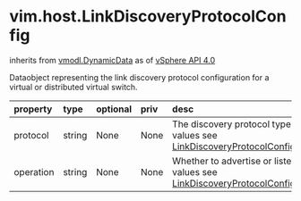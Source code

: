 vim.host.LinkDiscoveryProtocolConfig
====================================
inherits from [vmodl.DynamicData](docs/vmodl.DynamicData.md)
as of [vSphere API 4.0](vim.version.md#vim.version.version5)


Dataobject representing the link discovery protocol configuration for a   virtual or distributed virtual switch.

| property | type | optional | priv | desc |
|:---------|:-----|:---------|:-----|:-----|
| protocol | string | None | None | The discovery protocol type. For valid values   see <a href="vim.host.LinkDiscoveryProtocolConfig.ProtocolType.md">LinkDiscoveryProtocolConfigProtocolType</a>. |
| operation | string | None | None | Whether to advertise or listen. For valid values see   <a href="vim.host.LinkDiscoveryProtocolConfig.OperationType.md">LinkDiscoveryProtocolConfigOperationType</a>. |


